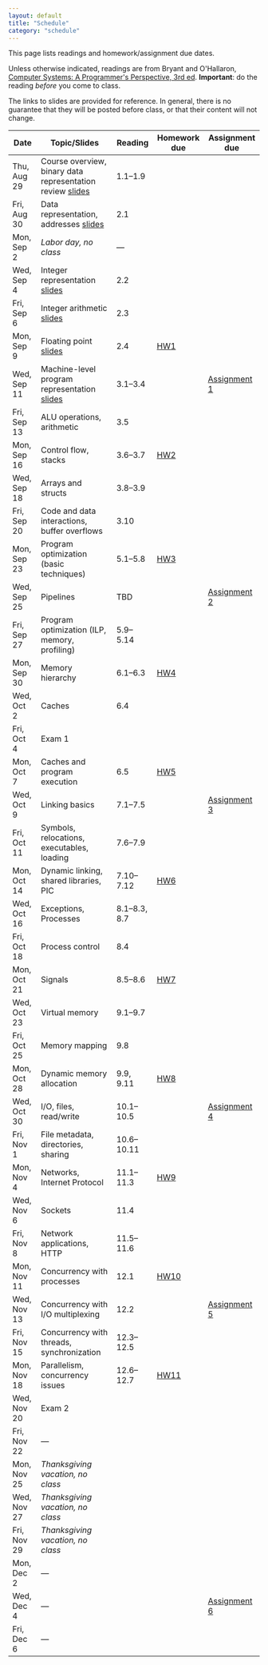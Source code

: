 ```yaml
---
layout: default
title: "Schedule"
category: "schedule"
---
```


This page lists readings and homework/assignment due dates.

Unless otherwise indicated, readings are from Bryant and O'Hallaron, [Computer Systems: A Programmer's Perspective, 3rd ed](https://csapp.cs.cmu.edu/).  **Important**: do the reading *before* you come to class.

The links to slides are provided for reference.  In general, there is no guarantee that they will be posted before class, or that their content will not change.

Date | Topic/Slides | Reading | Homework due | Assignment due
---- | ----- | ------- | ------------ | --------------
Thu, Aug 29 | Course overview, binary data representation review [slides](lectures/lecture01-public.pdf) | 1.1–1.9
Fri, Aug 30 | Data representation, addresses [slides](lectures/lecture02-public.pdf) | 2.1
Mon, Sep 2 | *Labor day, no class* | —
Wed, Sep 4 | Integer representation [slides](lectures/lecture03-public.pdf) | 2.2
Fri, Sep 6 | Integer arithmetic [slides](lectures/lecture04-public.pdf) | 2.3 |
Mon, Sep 9 | Floating point [slides](lectures/lecture05-public.pdf) | 2.4 | [HW1](hw/hw01.html)
Wed, Sep 11 | Machine-level program representation [slides](lectures/lecture06-public.pdf) | 3.1–3.4 | | [Assignment 1](assign/assign01.html)
Fri, Sep 13 | ALU operations, arithmetic | 3.5 |
Mon, Sep 16 | Control flow, stacks | 3.6–3.7 | [HW2](hw/hw02.html)
Wed, Sep 18 | Arrays and structs | 3.8–3.9
Fri, Sep 20 | Code and data interactions, buffer overflows | 3.10
Mon, Sep 23 | Program optimization (basic techniques) | 5.1–5.8 | [HW3](hw/hw03.html)
Wed, Sep 25 | Pipelines | TBD | | [Assignment 2](assign/assign02.html)
Fri, Sep 27 | Program optimization (ILP, memory, profiling) | 5.9–5.14
Mon, Sep 30 | Memory hierarchy | 6.1–6.3 | [HW4](hw/hw04.html)
Wed, Oct 2 | Caches | 6.4
Fri, Oct 4 | Exam 1
Mon, Oct 7 | Caches and program execution | 6.5 | [HW5](hw/hw05.html)
Wed, Oct 9 | Linking basics | 7.1–7.5 | | [Assignment 3](assign/assign03.html)
Fri, Oct 11 | Symbols, relocations, executables, loading | 7.6–7.9
Mon, Oct 14 | Dynamic linking, shared libraries, PIC | 7.10–7.12 | [HW6](hw/hw06.html)
Wed, Oct 16 | Exceptions, Processes | 8.1–8.3, 8.7
Fri, Oct 18 | Process control | 8.4
Mon, Oct 21 | Signals | 8.5–8.6 | [HW7](hw/hw07.html)
Wed, Oct 23 | Virtual memory | 9.1–9.7
Fri, Oct 25 | Memory mapping | 9.8
Mon, Oct 28 | Dynamic memory allocation | 9.9, 9.11 | [HW8](hw/hw08.html)
Wed, Oct 30 | I/O, files, read/write | 10.1–10.5 | | [Assignment 4](assign/assign04.html)
Fri, Nov 1 | File metadata, directories, sharing | 10.6–10.11
Mon, Nov 4 | Networks, Internet Protocol | 11.1–11.3 | [HW9](hw/hw09.html)
Wed, Nov 6 | Sockets | 11.4
Fri, Nov 8 | Network applications, HTTP | 11.5–11.6 |
Mon, Nov 11 | Concurrency with processes | 12.1 | [HW10](hw/hw10.html)
Wed, Nov 13 | Concurrency with I/O multiplexing | 12.2 | | [Assignment 5](assign/assign05.html)
Fri, Nov 15 | Concurrency with threads, synchronization | 12.3–12.5
Mon, Nov 18 | Parallelism, concurrency issues | 12.6–12.7 | [HW11](hw/hw11.html)
Wed, Nov 20 | Exam 2
Fri, Nov 22 | —
Mon, Nov 25 | *Thanksgiving vacation, no class*
Wed, Nov 27 | *Thanksgiving vacation, no class*
Fri, Nov 29 | *Thanksgiving vacation, no class*
Mon, Dec 2 | —
Wed, Dec 4 | — | | | [Assignment 6](assign/assign06.html)
Fri, Dec 6 | —
